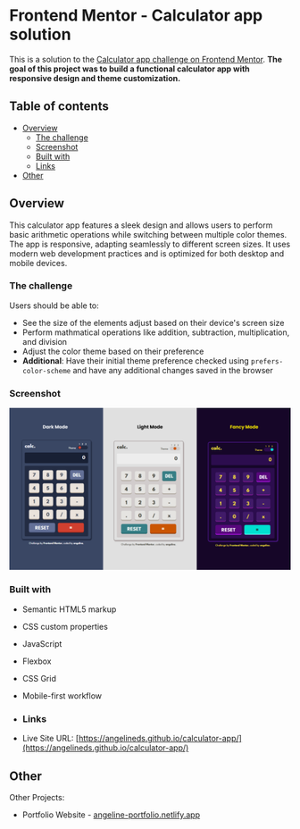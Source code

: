 # Frontend Mentor - Calculator app solution

This is a solution to the [Calculator app challenge on Frontend Mentor](https://www.frontendmentor.io/challenges/calculator-app-9lteq5N29). **The goal of this project was to build a functional calculator app with responsive design and theme customization.**

## Table of contents

- [Overview](#overview)
  - [The challenge](#the-challenge)
  - [Screenshot](#screenshot)
  - [Built with](#built-with)
  - [Links](#links)
- [Other](#other)

## Overview

This calculator app features a sleek design and allows users to perform basic arithmetic operations while switching between multiple color themes. The app is responsive, adapting seamlessly to different screen sizes. It uses modern web development practices and is optimized for both desktop and mobile devices.

### The challenge

Users should be able to:

- See the size of the elements adjust based on their device's screen size
- Perform mathmatical operations like addition, subtraction, multiplication, and division
- Adjust the color theme based on their preference
- **Additional**: Have their initial theme preference checked using `prefers-color-scheme` and have any additional changes saved in the browser

### Screenshot

![Comparison of Each Theme](./screenshot.png)

### Built with

- Semantic HTML5 markup
- CSS custom properties
- JavaScript
- Flexbox
- CSS Grid
- Mobile-first workflow

- ### Links

- Live Site URL: [https://angelineds.github.io/calculator-app/](https://angelineds.github.io/calculator-app/)

## Other

Other Projects:
- Portfolio Website - [angeline-portfolio.netlify.app](https://angeline-portfolio.netlify.app)
